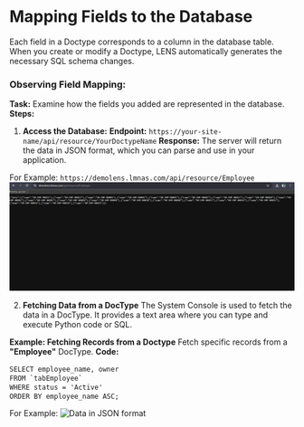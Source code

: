 #  Mapping Fields to the Database 
  
Each field in a Doctype corresponds to a column in the database table. When you create or modify a Doctype, LENS automatically generates the necessary SQL schema changes.  

### Observing Field Mapping:  

**Task:** Examine how the fields you added are represented in the database.
**Steps:**
1.  **Access the Database:**
**Endpoint:** `https://your-site-name/api/resource/YourDoctypeName`
**Response:** The server will return the data in JSON format, which you can parse and use in your application.

For Example:  `https://demolens.lmnas.com/api/resource/Employee`
![Data in JSON format](https://github.com/lmnaslimited/wedha/blob/framework/lms/media/API_JSON.png?raw=true)

2. **Fetching Data from a DocType**
The System Console is used to fetch the data in a DocType. It provides a text area where you can type and execute Python code or SQL.

**Example: Fetching Records from a Doctype**
Fetch specific records from a **"Employee"** DocType.
**Code:**
```
SELECT employee_name, owner
FROM `tabEmployee`
WHERE status = 'Active'
ORDER BY employee_name ASC;
```
For Example: 
![Data in JSON format]()

<!--stackedit_data:
eyJoaXN0b3J5IjpbNzM4NTgxMDc2LDE0NTY2NzI1MywtMjA3Nj
c0OTQ4MywxMjE4MTQ1MDQ0LC02OTIxMDU3NDYsLTE3MDU2Mjc3
MTIsMTgyMTU3MDE4MSwtMTg2NDQxNTg2NSwtMTg5NDY0NDg0Mi
wtMTgxODY5NTQ0LC01MTI5MzM0NjJdfQ==
-->